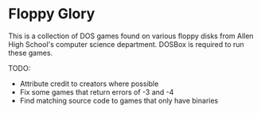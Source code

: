 # Floppy Glory

This is a collection of DOS games found on various floppy disks from Allen High School's computer science department. DOSBox is required to run these games.

TODO:
* Attribute credit to creators where possible
* Fix some games that return errors of -3 and -4
* Find matching source code to games that only have binaries
